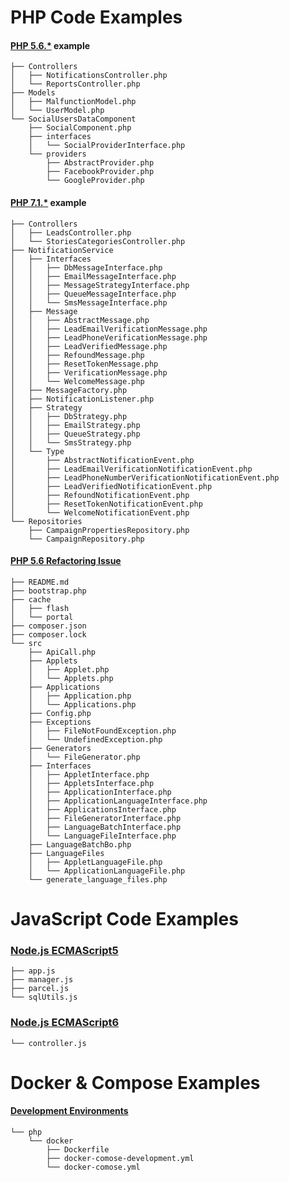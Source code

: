 # PHP Code Examples

#### [PHP 5.6.*](https://github.com/RadikChernyshov/code_example/tree/master/php5.6.*/SocialUsersDataComponent) example
 
```
├── Controllers
│   ├── NotificationsController.php
│   └── ReportsController.php
├── Models
│   ├── MalfunctionModel.php
│   └── UserModel.php
└── SocialUsersDataComponent
    ├── SocialComponent.php
    ├── interfaces
    │   └── SocialProviderInterface.php
    └── providers
        ├── AbstractProvider.php
        ├── FacebookProvider.php
        └── GoogleProvider.php
``` 
 
#### [PHP 7.1.*](https://github.com/RadikChernyshov/code_example/tree/master/php7.1.*/NotificationService) example

```
├── Controllers
│   ├── LeadsController.php
│   └── StoriesCategoriesController.php
├── NotificationService
│   ├── Interfaces
│   │   ├── DbMessageInterface.php
│   │   ├── EmailMessageInterface.php
│   │   ├── MessageStrategyInterface.php
│   │   ├── QueueMessageInterface.php
│   │   └── SmsMessageInterface.php
│   ├── Message
│   │   ├── AbstractMessage.php
│   │   ├── LeadEmailVerificationMessage.php
│   │   ├── LeadPhoneVerificationMessage.php
│   │   ├── LeadVerifiedMessage.php
│   │   ├── RefoundMessage.php
│   │   ├── ResetTokenMessage.php
│   │   ├── VerificationMessage.php
│   │   └── WelcomeMessage.php
│   ├── MessageFactory.php
│   ├── NotificationListener.php
│   ├── Strategy
│   │   ├── DbStrategy.php
│   │   ├── EmailStrategy.php
│   │   ├── QueueStrategy.php
│   │   └── SmsStrategy.php
│   └── Type
│       ├── AbstractNotificationEvent.php
│       ├── LeadEmailVerificationNotificationEvent.php
│       ├── LeadPhoneNumberVerificationNotificationEvent.php
│       ├── LeadVerifiedNotificationEvent.php
│       ├── RefoundNotificationEvent.php
│       ├── ResetTokenNotificationEvent.php
│       └── WelcomeNotificationEvent.php
└── Repositories
    ├── CampaignPropertiesRepository.php
    └── CampaignRepository.php
```

#### [PHP 5.6 Refactoring Issue](https://github.com/RadikChernyshov/code_example/tree/master/refactoring_task)

```
├── README.md
├── bootstrap.php
├── cache
│   ├── flash
│   └── portal
├── composer.json
├── composer.lock
└── src
    ├── ApiCall.php
    ├── Applets
    │   ├── Applet.php
    │   └── Applets.php
    ├── Applications
    │   ├── Application.php
    │   └── Applications.php
    ├── Config.php
    ├── Exceptions
    │   ├── FileNotFoundException.php
    │   └── UndefinedException.php
    ├── Generators
    │   └── FileGenerator.php
    ├── Interfaces
    │   ├── AppletInterface.php
    │   ├── AppletsInterface.php
    │   ├── ApplicationInterface.php
    │   ├── ApplicationLanguageInterface.php
    │   ├── ApplicationsInterface.php
    │   ├── FileGeneratorInterface.php
    │   ├── LanguageBatchInterface.php
    │   └── LanguageFileInterface.php
    ├── LanguageBatchBo.php
    ├── LanguageFiles
    │   ├── AppletLanguageFile.php
    │   └── ApplicationLanguageFile.php
    └── generate_language_files.php

```

# JavaScript Code Examples


### [Node.js ECMAScript5](https://github.com/RadikChernyshov/code_example/tree/master/nodejs/ecmascript5)

```
├── app.js
├── manager.js
├── parcel.js
└── sqlUtils.js
```

### [Node.js ECMAScript6](https://github.com/RadikChernyshov/code_example/tree/master/nodejs/ecmascript6)

```
└── controller.js
```

# Docker & Compose Examples

#### [Development Environments](https://github.com/RadikChernyshov/code_example/tree/master/php5.6.*/SocialUsersDataComponent)

```
└── php
    └── docker
        ├── Dockerfile
        ├── docker-comose-development.yml
        └── docker-comose.yml
```